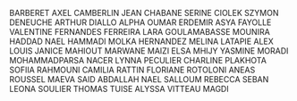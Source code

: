 BARBERET AXEL
CAMBERLIN JEAN
CHABANE SERINE
CIOLEK SZYMON
DENEUCHE ARTHUR
DIALLO ALPHA OUMAR
ERDEMIR ASYA
FAYOLLE VALENTINE
FERNANDES FERREIRA LARA
GOULAMABASSE MOUNIRA
HADDAD NAEL
HAMMADI MOLKA
HERNANDEZ MELINA
LATAPIE ALEX
LOUIS JANICE
MAHIOUT MARWANE
MAIZI ELSA
MHIJY YASMINE
MORADI MOHAMMADPARSA
NACER LYNNA
PECULIER CHARLINE
PLAKHOTA SOFIIA
RAHMOUNI CAMILIA
RATTIN FLORIANE
ROTOLONI ANEAS
ROUSSEL MAEVA
SAID ABDALLAH NAEL
SALLOUM REBECCA
SEBAN LEONA
SOULIER THOMAS
TUISE ALYSSA
VITTEAU MAGDI
